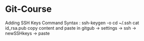 # Git-Course

Adding SSH Keys
Command Syntax : ssh-keygen -o
cd ~/.ssh
cat id_rsa.pub
copy content and paste in gitgub -> settings -> ssh -> newSSHkeys -> paste
